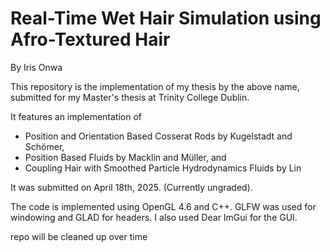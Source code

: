 # Real-Time Wet Hair Simulation using Afro-Textured Hair
By Iris Onwa

This repository is the implementation of my thesis by the above name, submitted for my Master's thesis at Trinity College Dublin.

It features an implementation of 
- Position and Orientation Based Cosserat Rods by Kugelstadt and Schömer,
- Position Based Fluids by Macklin and Müller, and
- Coupling Hair with Smoothed Particle Hydrodynamics Fluids by Lin

It was submitted on April 18th, 2025. (Currently ungraded).

The code is implemented using OpenGL 4.6 and C++. GLFW was used for windowing and GLAD for headers. I also used Dear ImGui for the GUI.

repo will be cleaned up over time
